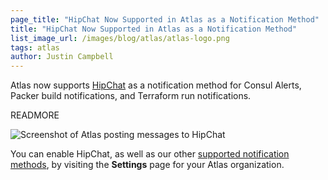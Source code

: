 ```yaml
---
page_title: "HipChat Now Supported in Atlas as a Notification Method"
title: "HipChat Now Supported in Atlas as a Notification Method"
list_image_url: /images/blog/atlas/atlas-logo.png
tags: atlas
author: Justin Campbell
---
```


Atlas now supports [HipChat](https://www.hipchat.com) as a notification method for Consul Alerts, Packer build notifications, and Terraform run notifications.

READMORE

![Screenshot of Atlas posting messages to HipChat](/images/blog/atlas-hipchat-support/atlas-hipchat-screenshot.png)

You can enable HipChat, as well as our other [supported notification methods](https://atlas.hashicorp.com/help/consul/alerts/notification-methods), by visiting the **Settings** page for your Atlas organization.

